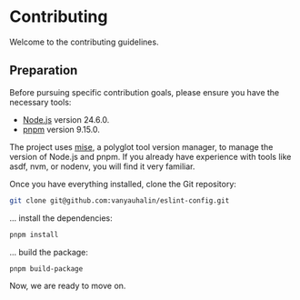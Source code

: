 # Contributing

Welcome to the contributing guidelines.

## Preparation

Before pursuing specific contribution goals, please ensure you have the necessary tools:

- [Node.js] version 24.6.0.
- [pnpm] version 9.15.0.

The project uses [mise], a polyglot tool version manager, to manage the version of Node.js and pnpm. If you already have experience with tools like asdf, nvm, or nodenv, you will find it very familiar.

Once you have everything installed, clone the Git repository:

```sh
git clone git@github.com:vanyauhalin/eslint-config.git
```

... install the dependencies:

```sh
pnpm install
```

... build the package:

```sh
pnpm build-package
```

Now, we are ready to move on.

<!-- Footnotes -->

[mise]: https://mise.jdx.dev/
[Node.js]: https://nodejs.org/
[pnpm]: https://pnpm.io/
